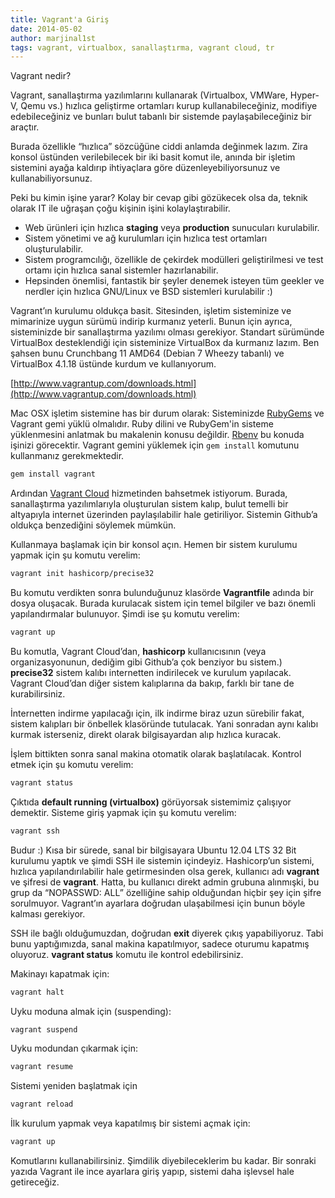 ```yaml
---
title: Vagrant'a Giriş
date: 2014-05-02
author: marjinal1st
tags: vagrant, virtualbox, sanallaştırma, vagrant cloud, tr
---
```


Vagrant nedir?

Vagrant, sanallaştırma yazılımlarını kullanarak (Virtualbox, VMWare, Hyper-V, Qemu vs.) hızlıca geliştirme ortamları kurup kullanabileceğiniz, modifiye edebileceğiniz ve bunları bulut tabanlı bir sistemde paylaşabileceğiniz bir araçtır.

Burada özellikle “hızlıca” sözcüğüne ciddi anlamda değinmek lazım. Zira konsol üstünden verilebilecek bir iki basit komut ile, anında bir işletim sistemini ayağa kaldırıp ihtiyaçlara göre düzenleyebiliyorsunuz ve kullanabiliyorsunuz.

Peki bu kimin işine yarar? Kolay bir cevap gibi gözükecek olsa da, teknik olarak IT ile uğraşan çoğu kişinin işini kolaylaştırabilir.

* Web ürünleri için hızlıca **staging** veya **production** sunucuları kurulabilir.
* Sistem yönetimi ve ağ kurulumları için hızlıca test ortamları oluşturulabilir.
* Sistem programcılığı, özellikle de çekirdek modülleri geliştirilmesi ve test ortamı için hızlıca sanal sistemler hazırlanabilir.
* Hepsinden önemlisi, fantastik bir şeyler denemek isteyen tüm geekler ve nerdler için hızlıca GNU/Linux ve BSD sistemleri kurulabilir :)

Vagrant’ın kurulumu oldukça basit. Sitesinden, işletim sisteminize ve mimarinize uygun sürümü indirip kurmanız yeterli. Bunun için ayrıca, sisteminizde bir sanallaştırma yazılımı olması gerekiyor. Standart sürümünde VirtualBox desteklendiği için sisteminize VirtualBox da kurmanız lazım. Ben şahsen bunu Crunchbang 11 AMD64 (Debian 7 Wheezy tabanlı) ve VirtualBox 4.1.18 üstünde kurdum ve kullanıyorum.

[http://www.vagrantup.com/downloads.html](http://www.vagrantup.com/downloads.html)

Mac OSX işletim sistemine has bir durum olarak: Sisteminizde [RubyGems](http://en.wikipedia.org/wiki/RubyGems) ve Vagrant gemi yüklü olmalıdır. Ruby dilini ve RubyGem'in sisteme yüklenmesini anlatmak bu makalenin konusu değildir. [Rbenv](https://github.com/sstephenson/rbenv) bu konuda işinizi görecektir. Vagrant gemini yüklemek için `gem install` komutunu kullanmanız gerekmektedir.

```bash
gem install vagrant
```

Ardından [Vagrant Cloud](https://vagrantcloud.com/) hizmetinden bahsetmek istiyorum. Burada, sanallaştırma yazılımlarıyla oluşturulan sistem kalıp, bulut temelli bir altyapıyla internet üzerinden paylaşılabilir hale getiriliyor. Sistemin Github’a oldukça benzediğini söylemek mümkün.

Kullanmaya başlamak için bir konsol açın. Hemen bir sistem kurulumu yapmak için şu komutu verelim:

```bash
vagrant init hashicorp/precise32
```

Bu komutu verdikten sonra bulunduğunuz klasörde **Vagrantfile** adında bir dosya oluşacak. Burada kurulacak sistem için temel bilgiler ve bazı önemli yapılandırmalar bulunuyor. Şimdi ise şu komutu verelim:


```bash
vagrant up
```

Bu komutla, Vagrant Cloud’dan, **hashicorp** kullanıcısının (veya organizasyonunun, dediğim gibi Github’a çok benziyor bu sistem.) **precise32** sistem kalıbı internetten indirilecek ve kurulum yapılacak. Vagrant Cloud’dan diğer sistem kalıplarına da bakıp, farklı bir tane de kurabilirsiniz.

İnternetten indirme yapılacağı için, ilk indirme biraz uzun sürebilir fakat, sistem kalıpları bir önbellek klasöründe tutulacak. Yani sonradan aynı kalıbı kurmak isterseniz, direkt olarak bilgisayardan alıp hızlıca kuracak.

İşlem bittikten sonra sanal makina otomatik olarak başlatılacak. Kontrol etmek için şu komutu verelim:

```bash
vagrant status
```

Çıktıda **default running (virtualbox)** görüyorsak sistemimiz çalışıyor demektir. Sisteme giriş yapmak için şu komutu verelim:

```bash
vagrant ssh
```

Budur :) Kısa bir sürede, sanal bir bilgisayara Ubuntu 12.04 LTS 32 Bit kurulumu yaptık ve şimdi SSH ile sistemin içindeyiz. Hashicorp’un sistemi, hızlıca yapılandırılabilir hale getirmesinden olsa gerek, kullanıcı adı **vagrant** ve şifresi de **vagrant**. Hatta, bu kullanıcı direkt admin grubuna alınmışki, bu grup da “NOPASSWD: ALL” özelliğine sahip olduğundan hiçbir şey için şifre sorulmuyor. Vagrant’ın ayarlara doğrudan ulaşabilmesi için bunun böyle kalması gerekiyor.

SSH ile bağlı olduğumuzdan, doğrudan **exit** diyerek çıkış yapabiliyoruz. Tabi bunu yaptığımızda, sanal makina kapatılmıyor, sadece oturumu kapatmış oluyoruz. **vagrant status** komutu ile kontrol edebilirsiniz.

Makinayı kapatmak için:

```bash
vagrant halt
```

Uyku moduna almak için (suspending):

```bash
vagrant suspend
```

Uyku modundan çıkarmak için:

```bash
vagrant resume
```

Sistemi yeniden başlatmak için

```bash
vagrant reload
```

İlk kurulum yapmak veya kapatılmış bir sistemi açmak için:

```bash
vagrant up
```

Komutlarını kullanabilirsiniz. Şimdilik diyebileceklerim bu kadar. Bir sonraki yazıda Vagrant ile ince ayarlara giriş yapıp, sistemi daha işlevsel hale getireceğiz.